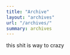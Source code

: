```yaml
---
title: "Archive"
layout: "archives"
url: "/archives/"
summary: archives
---
```


this shit is way to crazy
